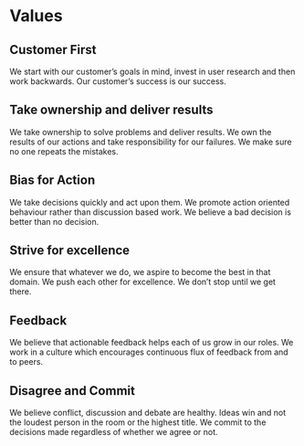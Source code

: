 # Values

## Customer First

We start with our customer’s goals in mind, invest in user research and then
work backwards. Our customer’s success is our success.

## Take ownership and deliver results

We take ownership to solve problems and deliver results. We own the results of
our actions and take responsibility for our failures. We make sure no one
repeats the mistakes.

## Bias for Action

We take decisions quickly and act upon them. We promote action oriented
behaviour rather than discussion based work. We believe a bad decision is better
than no decision.

## Strive for excellence

We ensure that whatever we do, we aspire to become the best in that domain. We
push each other for excellence. We don’t stop until we get there.

## Feedback

We believe that actionable feedback helps each of us grow in our roles. We work
in a culture which encourages continuous flux of feedback from and to peers.

## Disagree and Commit

We believe conflict, discussion and debate are healthy. Ideas win and not the
loudest person in the room or the highest title. We commit to the decisions made
regardless of whether we agree or not.
